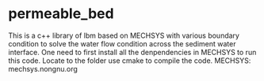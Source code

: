 # permeable_bed
This is a c++ library of lbm based on MECHSYS with various boundary condition to solve the water flow condition across the sediment water interface.
One need to first install all the denpendencies in MECHSYS to run this code. Locate to the folder use cmake to compile the code.
MECHSYS:   mechsys.nongnu.org
